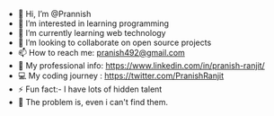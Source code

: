- 👋 Hi, I’m @Prannish
- 👀 I’m interested in learning programming
- 🌱 I’m currently learning web technology
- 💞️ I’m looking to collaborate on open source projects
- 📫 How to reach me: pranish492@gmail.com
- 💼 My professional info: https://www.linkedin.com/in/pranish-ranjit/
- 💻 My coding journey : https://twitter.com/PranishRanjit
- ⚡ Fun fact:- I have lots of hidden talent
- 🤭 The problem is, even i can't find them.
  




